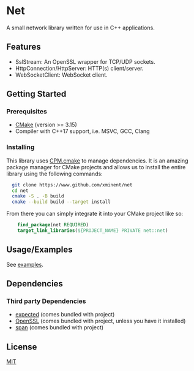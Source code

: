 # Net

A small network library written for use in C++ applications.

## Features

- SslStream: An OpenSSL wrapper for TCP/UDP sockets.
- HttpConnection/HttpServer: HTTP(s) client/server.
- WebSocketClient: WebSocket client.

## Getting Started

### Prerequisites

- [CMake](https://cmake.org/download/) (version >= 3.15)
- Compiler with C++17 support, i.e. MSVC, GCC, Clang

### Installing

This library uses [CPM.cmake](https://github.com/cpm-cmake/CPM.cmake) to manage dependencies. It is an amazing package manager for CMake projects and allows us to install the entire library using the following commands:

```bash
  git clone https://www.github.com/xminent/net
  cd net
  cmake -S . -B build
  cmake --build build --target install
```

From there you can simply integrate it into your CMake project like so:

```cmake
    find_package(net REQUIRED)
    target_link_libraries(${PROJECT_NAME} PRIVATE net::net)
```

## Usage/Examples

See [examples](https://github.com/Xminent/net/tree/main/examples).

## Dependencies

### Third party Dependencies

- [expected](https://github.com/TartanLlama/expected) (comes bundled with project)
- [OpenSSL](https://openssl.org/) (comes bundled with project, unless you have it installed)
- [span](https://github.com/tcbrindle/span) (comes bundled with project)

## License

[MIT](https://choosealicense.com/licenses/mit/)
